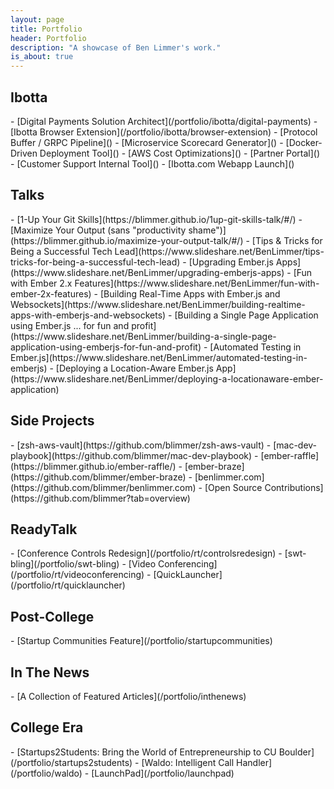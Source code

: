 ```yaml
---
layout: page
title: Portfolio
header: Portfolio
description: "A showcase of Ben Limmer's work."
is_about: true
---
```


<h2 class="anchor-fix" id="ibotta">Ibotta</h2>
- [Digital Payments Solution Architect](/portfolio/ibotta/digital-payments)
- [Ibotta Browser Extension](/portfolio/ibotta/browser-extension)
- [Protocol Buffer / GRPC Pipeline]()
- [Microservice Scorecard Generator]()
- [Docker-Driven Deployment Tool]()
- [AWS Cost Optimizations]()
- [Partner Portal]()
- [Customer Support Internal Tool]()
- [Ibotta.com Webapp Launch]()

<h2 class="anchor-fix" id="talks">Talks</h2>
- [1-Up Your Git Skills](https://blimmer.github.io/1up-git-skills-talk/#/)
- [Maximize Your Output (sans "productivity shame")](https://blimmer.github.io/maximize-your-output-talk/#/)
- [Tips & Tricks for Being a Successful Tech Lead](https://www.slideshare.net/BenLimmer/tips-tricks-for-being-a-successful-tech-lead)
- [Upgrading Ember.js Apps](https://www.slideshare.net/BenLimmer/upgrading-emberjs-apps)
- [Fun with Ember 2.x Features](https://www.slideshare.net/BenLimmer/fun-with-ember-2x-features)
- [Building Real-Time Apps with Ember.js and Websockets](https://www.slideshare.net/BenLimmer/building-realtime-apps-with-emberjs-and-websockets)
- [Building a Single Page Application using Ember.js ... for fun and profit](https://www.slideshare.net/BenLimmer/building-a-single-page-application-using-emberjs-for-fun-and-profit)
- [Automated Testing in Ember.js](https://www.slideshare.net/BenLimmer/automated-testing-in-emberjs)
- [Deploying a Location-Aware Ember.js App](https://www.slideshare.net/BenLimmer/deploying-a-locationaware-ember-application)

<h2 class="anchor-fix" id="side-projects">Side Projects</h2>
- [zsh-aws-vault](https://github.com/blimmer/zsh-aws-vault)
- [mac-dev-playbook](https://github.com/blimmer/mac-dev-playbook)
- [ember-raffle](https://blimmer.github.io/ember-raffle/)
- [ember-braze](https://github.com/blimmer/ember-braze)
- [benlimmer.com](https://github.com/blimmer/benlimmer.com)
- [Open Source Contributions](https://github.com/blimmer?tab=overview)

<h2 class="anchor-fix" id="readytalk">ReadyTalk</h2>
- [Conference Controls Redesign](/portfolio/rt/controlsredesign)
- [swt-bling](/portfolio/swt-bling)
- [Video Conferencing](/portfolio/rt/videoconferencing)
- [QuickLauncher](/portfolio/rt/quicklauncher)

<h2 class="anchor-fix" id="postcollege">Post-College</h2>
- [Startup Communities Feature](/portfolio/startupcommunities)

<h2 class="anchor-fix" id="inthenews">In The News</h2>
- [A Collection of Featured Articles](/portfolio/inthenews)

<h2 class="anchor-fix" id="collegeera">College Era</h2>
- [Startups2Students: Bring the World of Entrepreneurship to CU Boulder](/portfolio/startups2students)
- [Waldo: Intelligent Call Handler](/portfolio/waldo)
- [LaunchPad](/portfolio/launchpad)
